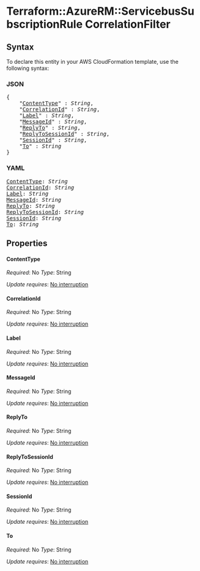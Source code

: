 # Terraform::AzureRM::ServicebusSubscriptionRule CorrelationFilter

## Syntax

To declare this entity in your AWS CloudFormation template, use the following syntax:

### JSON

<pre>
{
    "<a href="#contenttype" title="ContentType">ContentType</a>" : <i>String</i>,
    "<a href="#correlationid" title="CorrelationId">CorrelationId</a>" : <i>String</i>,
    "<a href="#label" title="Label">Label</a>" : <i>String</i>,
    "<a href="#messageid" title="MessageId">MessageId</a>" : <i>String</i>,
    "<a href="#replyto" title="ReplyTo">ReplyTo</a>" : <i>String</i>,
    "<a href="#replytosessionid" title="ReplyToSessionId">ReplyToSessionId</a>" : <i>String</i>,
    "<a href="#sessionid" title="SessionId">SessionId</a>" : <i>String</i>,
    "<a href="#to" title="To">To</a>" : <i>String</i>
}
</pre>

### YAML

<pre>
<a href="#contenttype" title="ContentType">ContentType</a>: <i>String</i>
<a href="#correlationid" title="CorrelationId">CorrelationId</a>: <i>String</i>
<a href="#label" title="Label">Label</a>: <i>String</i>
<a href="#messageid" title="MessageId">MessageId</a>: <i>String</i>
<a href="#replyto" title="ReplyTo">ReplyTo</a>: <i>String</i>
<a href="#replytosessionid" title="ReplyToSessionId">ReplyToSessionId</a>: <i>String</i>
<a href="#sessionid" title="SessionId">SessionId</a>: <i>String</i>
<a href="#to" title="To">To</a>: <i>String</i>
</pre>

## Properties

#### ContentType

_Required_: No
_Type_: String

_Update requires_: [No interruption](https://docs.aws.amazon.com/AWSCloudFormation/latest/UserGuide/using-cfn-updating-stacks-update-behaviors.html#update-no-interrupt)

#### CorrelationId

_Required_: No
_Type_: String

_Update requires_: [No interruption](https://docs.aws.amazon.com/AWSCloudFormation/latest/UserGuide/using-cfn-updating-stacks-update-behaviors.html#update-no-interrupt)

#### Label

_Required_: No
_Type_: String

_Update requires_: [No interruption](https://docs.aws.amazon.com/AWSCloudFormation/latest/UserGuide/using-cfn-updating-stacks-update-behaviors.html#update-no-interrupt)

#### MessageId

_Required_: No
_Type_: String

_Update requires_: [No interruption](https://docs.aws.amazon.com/AWSCloudFormation/latest/UserGuide/using-cfn-updating-stacks-update-behaviors.html#update-no-interrupt)

#### ReplyTo

_Required_: No
_Type_: String

_Update requires_: [No interruption](https://docs.aws.amazon.com/AWSCloudFormation/latest/UserGuide/using-cfn-updating-stacks-update-behaviors.html#update-no-interrupt)

#### ReplyToSessionId

_Required_: No
_Type_: String

_Update requires_: [No interruption](https://docs.aws.amazon.com/AWSCloudFormation/latest/UserGuide/using-cfn-updating-stacks-update-behaviors.html#update-no-interrupt)

#### SessionId

_Required_: No
_Type_: String

_Update requires_: [No interruption](https://docs.aws.amazon.com/AWSCloudFormation/latest/UserGuide/using-cfn-updating-stacks-update-behaviors.html#update-no-interrupt)

#### To

_Required_: No
_Type_: String

_Update requires_: [No interruption](https://docs.aws.amazon.com/AWSCloudFormation/latest/UserGuide/using-cfn-updating-stacks-update-behaviors.html#update-no-interrupt)

